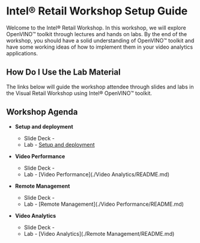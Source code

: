 # Intel® Retail Workshop Setup Guide
Welcome to the Intel® Retail Workshop. In this workshop, we will explore  OpenVINO™ toolkit through lectures and hands on labs. By the end of the workshop, you should have a solid understanding of OpenVINO™ toolkit and have some working ideas of how to implement them in your video analytics applications.
## How Do I Use the Lab Material
The links below will guide the workshop attendee through slides and labs in the Visual Retail Workshop using Intel® OpenVINO™ toolkit.

## Workshop Agenda
* **Setup and deployment**
    - Slide Deck -
    - Lab - [Setup and deployment](./Setup_and_deployment.md)


* **Video Performance**
  - Slide Deck -
  - Lab - [Video Performance](./Video Analytics/README.md)


* **Remote Management**
  - Slide Deck -
  - Lab - [Remote Management](./Video Performance/README.md)


* **Video Analytics**
    - Slide Deck -
    - Lab - [Video Analytics](./Remote Management/README.md)
